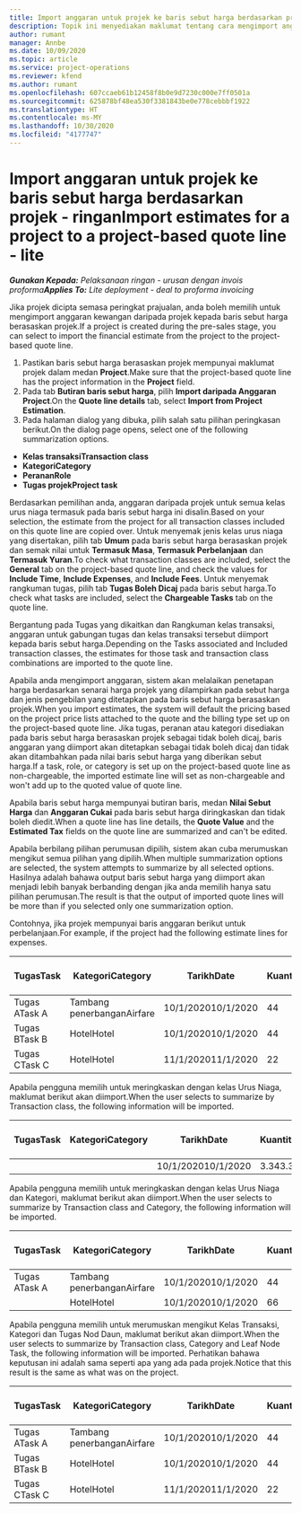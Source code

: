 ```yaml
---
title: Import anggaran untuk projek ke baris sebut harga berdasarkan projek - ringan
description: Topik ini menyediakan maklumat tentang cara mengimport anggaran daripada projek kepada baris sebut harga.
author: rumant
manager: Annbe
ms.date: 10/09/2020
ms.topic: article
ms.service: project-operations
ms.reviewer: kfend
ms.author: rumant
ms.openlocfilehash: 607ccaeb61b12458f8b0e9d7230c000e7ff0501a
ms.sourcegitcommit: 625878bf48ea530f3381843be0e778cebbbf1922
ms.translationtype: HT
ms.contentlocale: ms-MY
ms.lasthandoff: 10/30/2020
ms.locfileid: "4177747"
---
```

# <a name="import-estimates-for-a-project-to-a-project-based-quote-line---lite"></a><span data-ttu-id="11672-103">Import anggaran untuk projek ke baris sebut harga berdasarkan projek - ringan</span><span class="sxs-lookup"><span data-stu-id="11672-103">Import estimates for a project to a project-based quote line - lite</span></span>

<span data-ttu-id="11672-104">_**Gunakan Kepada:** Pelaksanaan ringan - urusan dengan invois proforma_</span><span class="sxs-lookup"><span data-stu-id="11672-104">_**Applies To:** Lite deployment - deal to proforma invoicing_</span></span>

<span data-ttu-id="11672-105">Jika projek dicipta semasa peringkat prajualan, anda boleh memilih untuk mengimport anggaran kewangan daripada projek kepada baris sebut harga berasaskan projek.</span><span class="sxs-lookup"><span data-stu-id="11672-105">If a project is created during the pre-sales stage, you can select to import the financial estimate from the project to the project-based quote line.</span></span>

1. <span data-ttu-id="11672-106">Pastikan baris sebut harga berasaskan projek mempunyai maklumat projek dalam medan **Project**.</span><span class="sxs-lookup"><span data-stu-id="11672-106">Make sure that the project-based quote line has the project information in the **Project** field.</span></span>
2. <span data-ttu-id="11672-107">Pada tab **Butiran baris sebut harga**, pilih **Import daripada Anggaran Project**.</span><span class="sxs-lookup"><span data-stu-id="11672-107">On the **Quote line details** tab, select **Import from Project Estimation**.</span></span>
3. <span data-ttu-id="11672-108">Pada halaman dialog yang dibuka, pilih salah satu pilihan peringkasan berikut.</span><span class="sxs-lookup"><span data-stu-id="11672-108">On the dialog page opens, select one of the following summarization options.</span></span>

  - <span data-ttu-id="11672-109">**Kelas transaksi**</span><span class="sxs-lookup"><span data-stu-id="11672-109">**Transaction class**</span></span>
  - <span data-ttu-id="11672-110">**Kategori**</span><span class="sxs-lookup"><span data-stu-id="11672-110">**Category**</span></span>
  - <span data-ttu-id="11672-111">**Peranan**</span><span class="sxs-lookup"><span data-stu-id="11672-111">**Role**</span></span> 
  - <span data-ttu-id="11672-112">**Tugas projek**</span><span class="sxs-lookup"><span data-stu-id="11672-112">**Project task**</span></span>

<span data-ttu-id="11672-113">Berdasarkan pemilihan anda, anggaran daripada projek untuk semua kelas urus niaga termasuk pada baris sebut harga ini disalin.</span><span class="sxs-lookup"><span data-stu-id="11672-113">Based on your selection, the estimate from the project for all transaction classes included on this quote line are copied over.</span></span> <span data-ttu-id="11672-114">Untuk menyemak jenis kelas urus niaga yang disertakan, pilih tab **Umum** pada baris sebut harga berasaskan projek dan semak nilai untuk **Termasuk Masa**, **Termasuk Perbelanjaan** dan **Termasuk Yuran**.</span><span class="sxs-lookup"><span data-stu-id="11672-114">To check what transaction classes are included, select the **General** tab on the project-based quote line, and check the values for **Include Time**, **Include Expenses**, and **Include Fees**.</span></span>  <span data-ttu-id="11672-115">Untuk menyemak rangkuman tugas, pilih tab **Tugas Boleh Dicaj** pada baris sebut harga.</span><span class="sxs-lookup"><span data-stu-id="11672-115">To check what tasks are included, select the **Chargeable Tasks** tab on the quote line.</span></span>

<span data-ttu-id="11672-116">Bergantung pada Tugas yang dikaitkan dan Rangkuman kelas transaksi, anggaran untuk gabungan tugas dan kelas transaksi tersebut diimport kepada baris sebut harga.</span><span class="sxs-lookup"><span data-stu-id="11672-116">Depending on the Tasks associated and Included transaction classes, the estimates for those task and transaction class combinations are imported to the quote line.</span></span>

<span data-ttu-id="11672-117">Apabila anda mengimport anggaran, sistem akan melalaikan penetapan harga berdasarkan senarai harga projek yang dilampirkan pada sebut harga dan jenis pengebilan yang ditetapkan pada baris sebut harga berasaskan projek.</span><span class="sxs-lookup"><span data-stu-id="11672-117">When you import estimates, the system will default the pricing based on the project price lists attached to the quote and the billing type set up on the project-based quote line.</span></span> <span data-ttu-id="11672-118">Jika tugas, peranan atau kategori disediakan pada baris sebut harga berasaskan projek sebagai tidak boleh dicaj, baris anggaran yang diimport akan ditetapkan sebagai tidak boleh dicaj dan tidak akan ditambahkan pada nilai baris sebut harga yang diberikan sebut harga.</span><span class="sxs-lookup"><span data-stu-id="11672-118">If a task, role, or category is set up on the project-based quote line as non-chargeable, the imported estimate line will set as non-chargeable and won't add up to the quoted value of quote line.</span></span>

<span data-ttu-id="11672-119">Apabila baris sebut harga mempunyai butiran baris, medan **Nilai Sebut Harga** dan **Anggaran Cukai** pada baris sebut harga diringkaskan dan tidak boleh diedit.</span><span class="sxs-lookup"><span data-stu-id="11672-119">When a quote line has line details, the **Quote Value** and the **Estimated Tax** fields on the quote line are summarized and can't be edited.</span></span>

<span data-ttu-id="11672-120">Apabila berbilang pilihan perumusan dipilih, sistem akan cuba merumuskan mengikut semua pilihan yang dipilih.</span><span class="sxs-lookup"><span data-stu-id="11672-120">When multiple summarization options are selected, the system attempts to summarize by all selected options.</span></span> <span data-ttu-id="11672-121">Hasilnya adalah bahawa output baris sebut harga yang diimport akan menjadi lebih banyak berbanding dengan jika anda memilih hanya satu pilihan perumusan.</span><span class="sxs-lookup"><span data-stu-id="11672-121">The result is that the output of imported quote lines will be more than if you selected only one summarization option.</span></span>

<span data-ttu-id="11672-122">Contohnya, jika projek mempunyai baris anggaran berikut untuk perbelanjaan.</span><span class="sxs-lookup"><span data-stu-id="11672-122">For example, if the project had the following estimate lines for expenses.</span></span>

| <span data-ttu-id="11672-123">Tugas</span><span class="sxs-lookup"><span data-stu-id="11672-123">Task</span></span> | <span data-ttu-id="11672-124">Kategori</span><span class="sxs-lookup"><span data-stu-id="11672-124">Category</span></span> | <span data-ttu-id="11672-125">Tarikh</span><span class="sxs-lookup"><span data-stu-id="11672-125">Date</span></span> | <span data-ttu-id="11672-126">Kuantiti</span><span class="sxs-lookup"><span data-stu-id="11672-126">Quantity</span></span> | <span data-ttu-id="11672-127">Harga unit</span><span class="sxs-lookup"><span data-stu-id="11672-127">Unit price</span></span> | <span data-ttu-id="11672-128">Amaun</span><span class="sxs-lookup"><span data-stu-id="11672-128">Amount</span></span> |
| --- | --- | --- | --- | --- | --- |
| <span data-ttu-id="11672-129">Tugas A</span><span class="sxs-lookup"><span data-stu-id="11672-129">Task A</span></span> | <span data-ttu-id="11672-130">Tambang penerbangan</span><span class="sxs-lookup"><span data-stu-id="11672-130">Airfare</span></span> | <span data-ttu-id="11672-131">10/1/2020</span><span class="sxs-lookup"><span data-stu-id="11672-131">10/1/2020</span></span> | <span data-ttu-id="11672-132">4</span><span class="sxs-lookup"><span data-stu-id="11672-132">4</span></span> | <span data-ttu-id="11672-133">400</span><span class="sxs-lookup"><span data-stu-id="11672-133">400</span></span> | <span data-ttu-id="11672-134">1600</span><span class="sxs-lookup"><span data-stu-id="11672-134">1600</span></span> |
| <span data-ttu-id="11672-135">Tugas B</span><span class="sxs-lookup"><span data-stu-id="11672-135">Task B</span></span> | <span data-ttu-id="11672-136">Hotel</span><span class="sxs-lookup"><span data-stu-id="11672-136">Hotel</span></span> | <span data-ttu-id="11672-137">10/1/2020</span><span class="sxs-lookup"><span data-stu-id="11672-137">10/1/2020</span></span> | <span data-ttu-id="11672-138">4</span><span class="sxs-lookup"><span data-stu-id="11672-138">4</span></span> | <span data-ttu-id="11672-139">200</span><span class="sxs-lookup"><span data-stu-id="11672-139">200</span></span> | <span data-ttu-id="11672-140">800</span><span class="sxs-lookup"><span data-stu-id="11672-140">800</span></span> |
| <span data-ttu-id="11672-141">Tugas C</span><span class="sxs-lookup"><span data-stu-id="11672-141">Task C</span></span> | <span data-ttu-id="11672-142">Hotel</span><span class="sxs-lookup"><span data-stu-id="11672-142">Hotel</span></span> | <span data-ttu-id="11672-143">11/1/2020</span><span class="sxs-lookup"><span data-stu-id="11672-143">11/1/2020</span></span> | <span data-ttu-id="11672-144">2</span><span class="sxs-lookup"><span data-stu-id="11672-144">2</span></span> | <span data-ttu-id="11672-145">200</span><span class="sxs-lookup"><span data-stu-id="11672-145">200</span></span> | <span data-ttu-id="11672-146">400</span><span class="sxs-lookup"><span data-stu-id="11672-146">400</span></span> |

<span data-ttu-id="11672-147">Apabila pengguna memilih untuk meringkaskan dengan kelas Urus Niaga, maklumat berikut akan diimport.</span><span class="sxs-lookup"><span data-stu-id="11672-147">When the user selects to summarize by Transaction class, the following information will be imported.</span></span>

| <span data-ttu-id="11672-148">Tugas</span><span class="sxs-lookup"><span data-stu-id="11672-148">Task</span></span> | <span data-ttu-id="11672-149">Kategori</span><span class="sxs-lookup"><span data-stu-id="11672-149">Category</span></span> | <span data-ttu-id="11672-150">Tarikh</span><span class="sxs-lookup"><span data-stu-id="11672-150">Date</span></span> | <span data-ttu-id="11672-151">Kuantiti</span><span class="sxs-lookup"><span data-stu-id="11672-151">Quantity</span></span> | <span data-ttu-id="11672-152">Harga unit</span><span class="sxs-lookup"><span data-stu-id="11672-152">Unit price</span></span> | <span data-ttu-id="11672-153">Amaun</span><span class="sxs-lookup"><span data-stu-id="11672-153">Amount</span></span> |
| --- | --- | --- | --- | --- | --- |
|||<span data-ttu-id="11672-154">10/1/2020</span><span class="sxs-lookup"><span data-stu-id="11672-154">10/1/2020</span></span> | <span data-ttu-id="11672-155">3.34</span><span class="sxs-lookup"><span data-stu-id="11672-155">3.34</span></span> | <span data-ttu-id="11672-156">840</span><span class="sxs-lookup"><span data-stu-id="11672-156">840</span></span> | <span data-ttu-id="11672-157">2800</span><span class="sxs-lookup"><span data-stu-id="11672-157">2800</span></span> |

<span data-ttu-id="11672-158">Apabila pengguna memilih untuk meringkaskan dengan kelas Urus Niaga dan Kategori, maklumat berikut akan diimport.</span><span class="sxs-lookup"><span data-stu-id="11672-158">When the user selects to summarize by Transaction class and Category, the following information will be imported.</span></span>

| <span data-ttu-id="11672-159">Tugas</span><span class="sxs-lookup"><span data-stu-id="11672-159">Task</span></span> | <span data-ttu-id="11672-160">Kategori</span><span class="sxs-lookup"><span data-stu-id="11672-160">Category</span></span> | <span data-ttu-id="11672-161">Tarikh</span><span class="sxs-lookup"><span data-stu-id="11672-161">Date</span></span> | <span data-ttu-id="11672-162">Kuantiti</span><span class="sxs-lookup"><span data-stu-id="11672-162">Quantity</span></span> | <span data-ttu-id="11672-163">Harga unit</span><span class="sxs-lookup"><span data-stu-id="11672-163">Unit price</span></span> | <span data-ttu-id="11672-164">Amaun</span><span class="sxs-lookup"><span data-stu-id="11672-164">Amount</span></span> |
| --- | --- | --- | --- | --- | --- |
| <span data-ttu-id="11672-165">Tugas A</span><span class="sxs-lookup"><span data-stu-id="11672-165">Task A</span></span> | <span data-ttu-id="11672-166">Tambang penerbangan</span><span class="sxs-lookup"><span data-stu-id="11672-166">Airfare</span></span> | <span data-ttu-id="11672-167">10/1/2020</span><span class="sxs-lookup"><span data-stu-id="11672-167">10/1/2020</span></span> | <span data-ttu-id="11672-168">4</span><span class="sxs-lookup"><span data-stu-id="11672-168">4</span></span> | <span data-ttu-id="11672-169">400</span><span class="sxs-lookup"><span data-stu-id="11672-169">400</span></span> | <span data-ttu-id="11672-170">1600</span><span class="sxs-lookup"><span data-stu-id="11672-170">1600</span></span> |
| | <span data-ttu-id="11672-171">Hotel</span><span class="sxs-lookup"><span data-stu-id="11672-171">Hotel</span></span> | <span data-ttu-id="11672-172">10/1/2020</span><span class="sxs-lookup"><span data-stu-id="11672-172">10/1/2020</span></span> | <span data-ttu-id="11672-173">6</span><span class="sxs-lookup"><span data-stu-id="11672-173">6</span></span> | <span data-ttu-id="11672-174">200</span><span class="sxs-lookup"><span data-stu-id="11672-174">200</span></span> | <span data-ttu-id="11672-175">1200</span><span class="sxs-lookup"><span data-stu-id="11672-175">1200</span></span> |

<span data-ttu-id="11672-176">Apabila pengguna memilih untuk merumuskan mengikut Kelas Transaksi, Kategori dan Tugas Nod Daun, maklumat berikut akan diimport.</span><span class="sxs-lookup"><span data-stu-id="11672-176">When the user selects to summarize by Transaction class, Category and Leaf Node Task, the following information will be imported.</span></span> <span data-ttu-id="11672-177">Perhatikan bahawa keputusan ini adalah sama seperti apa yang ada pada projek.</span><span class="sxs-lookup"><span data-stu-id="11672-177">Notice that this result is the same as what was on the project.</span></span>

| <span data-ttu-id="11672-178">Tugas</span><span class="sxs-lookup"><span data-stu-id="11672-178">Task</span></span> | <span data-ttu-id="11672-179">Kategori</span><span class="sxs-lookup"><span data-stu-id="11672-179">Category</span></span> | <span data-ttu-id="11672-180">Tarikh</span><span class="sxs-lookup"><span data-stu-id="11672-180">Date</span></span> | <span data-ttu-id="11672-181">Kuantiti</span><span class="sxs-lookup"><span data-stu-id="11672-181">Quantity</span></span> | <span data-ttu-id="11672-182">Harga unit</span><span class="sxs-lookup"><span data-stu-id="11672-182">Unit price</span></span> | <span data-ttu-id="11672-183">Amaun</span><span class="sxs-lookup"><span data-stu-id="11672-183">Amount</span></span> |
| --- | --- | --- | --- | --- | --- |
| <span data-ttu-id="11672-184">Tugas A</span><span class="sxs-lookup"><span data-stu-id="11672-184">Task A</span></span> | <span data-ttu-id="11672-185">Tambang penerbangan</span><span class="sxs-lookup"><span data-stu-id="11672-185">Airfare</span></span> | <span data-ttu-id="11672-186">10/1/2020</span><span class="sxs-lookup"><span data-stu-id="11672-186">10/1/2020</span></span> | <span data-ttu-id="11672-187">4</span><span class="sxs-lookup"><span data-stu-id="11672-187">4</span></span> | <span data-ttu-id="11672-188">400</span><span class="sxs-lookup"><span data-stu-id="11672-188">400</span></span> | <span data-ttu-id="11672-189">1600</span><span class="sxs-lookup"><span data-stu-id="11672-189">1600</span></span> |
| <span data-ttu-id="11672-190">Tugas B</span><span class="sxs-lookup"><span data-stu-id="11672-190">Task B</span></span> | <span data-ttu-id="11672-191">Hotel</span><span class="sxs-lookup"><span data-stu-id="11672-191">Hotel</span></span> | <span data-ttu-id="11672-192">10/1/2020</span><span class="sxs-lookup"><span data-stu-id="11672-192">10/1/2020</span></span> | <span data-ttu-id="11672-193">4</span><span class="sxs-lookup"><span data-stu-id="11672-193">4</span></span> | <span data-ttu-id="11672-194">200</span><span class="sxs-lookup"><span data-stu-id="11672-194">200</span></span> | <span data-ttu-id="11672-195">800</span><span class="sxs-lookup"><span data-stu-id="11672-195">800</span></span> |
| <span data-ttu-id="11672-196">Tugas C</span><span class="sxs-lookup"><span data-stu-id="11672-196">Task C</span></span> | <span data-ttu-id="11672-197">Hotel</span><span class="sxs-lookup"><span data-stu-id="11672-197">Hotel</span></span> | <span data-ttu-id="11672-198">11/1/2020</span><span class="sxs-lookup"><span data-stu-id="11672-198">11/1/2020</span></span> | <span data-ttu-id="11672-199">2</span><span class="sxs-lookup"><span data-stu-id="11672-199">2</span></span> | <span data-ttu-id="11672-200">200</span><span class="sxs-lookup"><span data-stu-id="11672-200">200</span></span> | <span data-ttu-id="11672-201">400</span><span class="sxs-lookup"><span data-stu-id="11672-201">400</span></span> |
